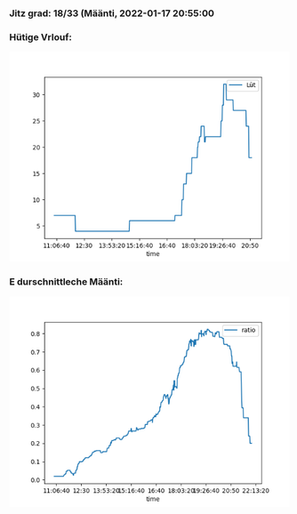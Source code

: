 ### Jitz grad: 18/33 (Määnti, 2022-01-17 20:55:00

### Hütige Vrlouf:
![Graph](Today.png)

### E durschnittleche Määnti:
![Graph](Määnti.png)